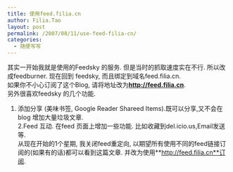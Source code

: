 ```yaml
---
title: 使用feed.filia.cn
author: Filia.Tao
layout: post
permalink: /2007/08/11/use-feed-filia-cn/
categories:
  - 随便写写
---
```

其实一开始我就是使用的Feedsky 的服务. 但是当时的抓取速度实在不行. 所以改成feedburner. 现在回到 feedsky, 而且绑定到域名feed.filia.cn.  
如果你不小心订阅了这个Blog, 请将地址改为**http://feed.filia.cn**.  
另外很喜欢feedsky 的几个功能.  
1. 添加分享 (美味书签, Google Reader Shareed Items).既可以分享,又不会在blog 增加大量垃圾文章.  
2.Feed 互动. 在feed 页面上增加一些功能. 比如收藏到del.icio.us,Email发送等.  
从现在开始的1个星期, 我关闭feed重定向, 以期望所有使用不同的feed链接订阅的(如果有的话)都可以看到这篇文章. 并改为使用**http://feed.filia.cn**订阅.
